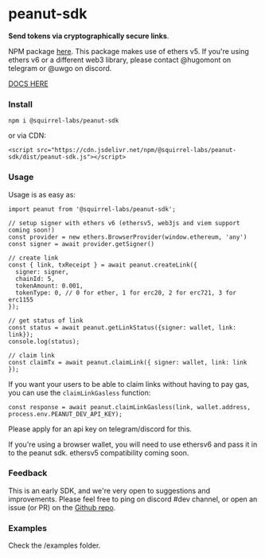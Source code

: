 # peanut-sdk

**Send tokens via cryptographically secure links**.

NPM package [here](https://www.npmjs.com/package/@squirrel-labs/peanut-sdk). This package makes use of ethers v5. If you're using ethers v6 or a different web3 library, please contact @hugomont on telegram or @uwgo on discord.

[DOCS HERE](https://sdk-docs.peanut.to/global.html)

### Install

`npm i @squirrel-labs/peanut-sdk`

or via CDN:

`<script src="https://cdn.jsdelivr.net/npm/@squirrel-labs/peanut-sdk/dist/peanut-sdk.js"></script> `

### Usage

Usage is as easy as:

```
import peanut from '@squirrel-labs/peanut-sdk';

// setup signer with ethers v6 (ethersv5, web3js and viem support coming soon!)
const provider = new ethers.BrowserProvider(window.ethereum, 'any')
const signer = await provider.getSigner()

// create link
const { link, txReceipt } = await peanut.createLink({
  signer: signer,
  chainId: 5,
  tokenAmount: 0.001,
  tokenType: 0, // 0 for ether, 1 for erc20, 2 for erc721, 3 for erc1155
});

// get status of link
const status = await peanut.getLinkStatus({signer: wallet, link: link});
console.log(status);

// claim link
const claimTx = await peanut.claimLink({ signer: wallet, link: link });
```

If you want your users to be able to claim links without having to pay gas, you can use the `claimLinkGasless` function:

```
const response = await peanut.claimLinkGasless(link, wallet.address, process.env.PEANUT_DEV_API_KEY);
```

Please apply for an api key on telegram/discord for this.

If you're using a browser wallet, you will need to use ethersv6 and pass it in to the peanut sdk. ethersv5 compatibility coming soon.

### Feedback

This is an early SDK, and we're very open to suggestions and improvements. Please feel free to ping on discord #dev channel, or open an issue (or PR) on the [Github repo](https://github.com/ProphetFund/peanut-sdk/issues).

### Examples

Check the /examples folder.
